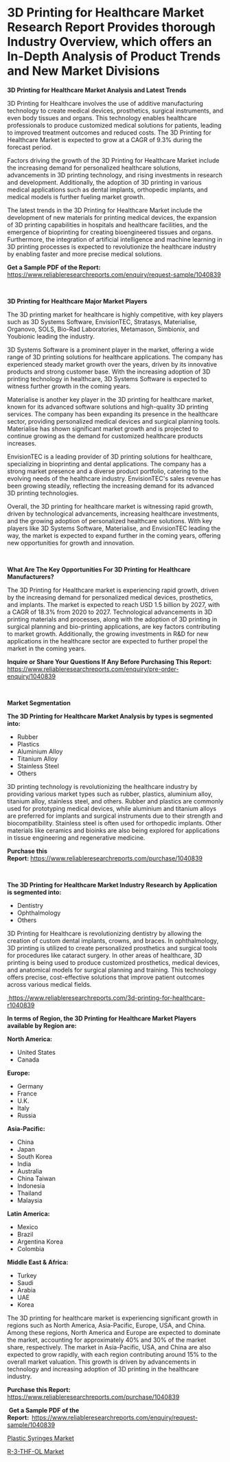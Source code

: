 <p><h1>3D Printing for Healthcare Market Research Report Provides thorough Industry Overview, which offers an In-Depth Analysis of Product Trends and New Market Divisions</h1></p><p><strong>3D Printing for Healthcare Market Analysis and Latest Trends</strong></p>
<p><p>3D Printing for Healthcare involves the use of additive manufacturing technology to create medical devices, prosthetics, surgical instruments, and even body tissues and organs. This technology enables healthcare professionals to produce customized medical solutions for patients, leading to improved treatment outcomes and reduced costs. The 3D Printing for Healthcare Market is expected to grow at a CAGR of 9.3% during the forecast period.</p><p>Factors driving the growth of the 3D Printing for Healthcare Market include the increasing demand for personalized healthcare solutions, advancements in 3D printing technology, and rising investments in research and development. Additionally, the adoption of 3D printing in various medical applications such as dental implants, orthopedic implants, and medical models is further fueling market growth.</p><p>The latest trends in the 3D Printing for Healthcare Market include the development of new materials for printing medical devices, the expansion of 3D printing capabilities in hospitals and healthcare facilities, and the emergence of bioprinting for creating bioengineered tissues and organs. Furthermore, the integration of artificial intelligence and machine learning in 3D printing processes is expected to revolutionize the healthcare industry by enabling faster and more precise medical solutions.</p></p>
<p><strong>Get a Sample PDF of the Report:&nbsp;</strong> <a href="https://www.reliableresearchreports.com/enquiry/request-sample/1040839">https://www.reliableresearchreports.com/enquiry/request-sample/1040839</a></p>
<p>&nbsp;</p>
<p><strong>3D Printing for Healthcare Major Market Players</strong></p>
<p><p>The 3D printing market for healthcare is highly competitive, with key players such as 3D Systems Software, EnvisionTEC, Stratasys, Materialise, Organovo, SOLS, Bio-Rad Laboratories, Metamason, Simbionix, and Youbionic leading the industry.</p><p>3D Systems Software is a prominent player in the market, offering a wide range of 3D printing solutions for healthcare applications. The company has experienced steady market growth over the years, driven by its innovative products and strong customer base. With the increasing adoption of 3D printing technology in healthcare, 3D Systems Software is expected to witness further growth in the coming years.</p><p>Materialise is another key player in the 3D printing for healthcare market, known for its advanced software solutions and high-quality 3D printing services. The company has been expanding its presence in the healthcare sector, providing personalized medical devices and surgical planning tools. Materialise has shown significant market growth and is projected to continue growing as the demand for customized healthcare products increases.</p><p>EnvisionTEC is a leading provider of 3D printing solutions for healthcare, specializing in bioprinting and dental applications. The company has a strong market presence and a diverse product portfolio, catering to the evolving needs of the healthcare industry. EnvisionTEC's sales revenue has been growing steadily, reflecting the increasing demand for its advanced 3D printing technologies.</p><p>Overall, the 3D printing for healthcare market is witnessing rapid growth, driven by technological advancements, increasing healthcare investments, and the growing adoption of personalized healthcare solutions. With key players like 3D Systems Software, Materialise, and EnvisionTEC leading the way, the market is expected to expand further in the coming years, offering new opportunities for growth and innovation.</p></p>
<p>&nbsp;</p>
<p><strong>What Are The Key Opportunities For 3D Printing for Healthcare Manufacturers?</strong></p>
<p><p>The 3D Printing for Healthcare market is experiencing rapid growth, driven by the increasing demand for personalized medical devices, prosthetics, and implants. The market is expected to reach USD 1.5 billion by 2027, with a CAGR of 18.3% from 2020 to 2027. Technological advancements in 3D printing materials and processes, along with the adoption of 3D printing in surgical planning and bio-printing applications, are key factors contributing to market growth. Additionally, the growing investments in R&D for new applications in the healthcare sector are expected to further propel the market in the coming years.</p></p>
<p><strong>Inquire or Share Your Questions If Any Before Purchasing This Report:</strong> <a href="https://www.reliableresearchreports.com/enquiry/pre-order-enquiry/1040839">https://www.reliableresearchreports.com/enquiry/pre-order-enquiry/1040839</a></p>
<p>&nbsp;</p>
<p><strong>Market Segmentation</strong></p>
<p><strong>The 3D Printing for Healthcare Market Analysis by types is segmented into:</strong></p>
<p><ul><li>Rubber</li><li>Plastics</li><li>Aluminium Alloy</li><li>Titanium Alloy</li><li>Stainless Steel</li><li>Others</li></ul></p>
<p><p>3D printing technology is revolutionizing the healthcare industry by providing various market types such as rubber, plastics, aluminium alloy, titanium alloy, stainless steel, and others. Rubber and plastics are commonly used for prototyping medical devices, while aluminium and titanium alloys are preferred for implants and surgical instruments due to their strength and biocompatibility. Stainless steel is often used for orthopedic implants. Other materials like ceramics and bioinks are also being explored for applications in tissue engineering and regenerative medicine.</p></p>
<p><strong>Purchase this Report:&nbsp;</strong><a href="https://www.reliableresearchreports.com/purchase/1040839">https://www.reliableresearchreports.com/purchase/1040839</a></p>
<p>&nbsp;</p>
<p><strong>The 3D Printing for Healthcare Market Industry Research by Application is segmented into:</strong></p>
<p><ul><li>Dentistry</li><li>Ophthalmology</li><li>Others</li></ul></p>
<p><p>3D Printing for Healthcare is revolutionizing dentistry by allowing the creation of custom dental implants, crowns, and braces. In ophthalmology, 3D printing is utilized to create personalized prosthetics and surgical tools for procedures like cataract surgery. In other areas of healthcare, 3D printing is being used to produce customized prosthetics, medical devices, and anatomical models for surgical planning and training. This technology offers precise, cost-effective solutions that improve patient outcomes across various medical fields.</p></p>
<p><a href="https://www.reliableresearchreports.com/3d-printing-for-healthcare-r1040839">&nbsp;https://www.reliableresearchreports.com/3d-printing-for-healthcare-r1040839</a></p>
<p><strong>In terms of Region, the 3D Printing for Healthcare Market Players available by Region are:</strong></p>
<p>
    <p> <strong> North America: </strong>
        <ul>
            <li>United States</li>
            <li>Canada</li>
        </ul>
        </p> 
    <p> <strong> Europe: </strong>
        <ul>
            <li>Germany</li>
            <li>France</li>
            <li>U.K.</li>
            <li>Italy</li>
            <li>Russia</li>
        </ul>
        </p> 
    <p> <strong> Asia-Pacific: </strong>
        <ul>
            <li>China</li>
            <li>Japan</li>
            <li>South Korea</li>
            <li>India</li>
            <li>Australia</li>
            <li>China Taiwan</li>
            <li>Indonesia</li>
            <li>Thailand</li>
            <li>Malaysia</li>
        </ul>
        </p> 
    <p> <strong> Latin America: </strong>
        <ul>
            <li>Mexico</li>
            <li>Brazil</li>
            <li>Argentina Korea</li>
            <li>Colombia</li>
        </ul>
        </p> 
    <p> <strong> Middle East & Africa: </strong>
        <ul>
            <li>Turkey</li>
            <li>Saudi</li>
            <li>Arabia</li>
            <li>UAE</li>
            <li>Korea</li>
        </ul>
    </p>
    </p>
<p><p>The 3D printing for healthcare market is experiencing significant growth in regions such as North America, Asia-Pacific, Europe, USA, and China. Among these regions, North America and Europe are expected to dominate the market, accounting for approximately 40% and 30% of the market share, respectively. The market in Asia-Pacific, USA, and China are also expected to grow rapidly, with each region contributing around 15% to the overall market valuation. This growth is driven by advancements in technology and increasing adoption of 3D printing in the healthcare industry.</p></p>
<p><strong>Purchase this Report: </strong><a href="https://www.reliableresearchreports.com/purchase/1040839">https://www.reliableresearchreports.com/purchase/1040839</a></p>
<p>&nbsp;<strong>Get a Sample PDF of the Report:&nbsp;&nbsp;</strong><a href="https://www.reliableresearchreports.com/enquiry/request-sample/1040839">https://www.reliableresearchreports.com/enquiry/request-sample/1040839</a></p>
<p><strong></strong></p>
<p><p><a href="https://github.com/CliffMedina6/Market-Research-Report-List-4/blob/main/plastic-syringes-market.md">Plastic Syringes Market</a></p><p><a href="https://issuu.com/reportprime-2/docs/r-3-thf-ol-market-size-2030.pptx">R-3-THF-OL Market</a></p></p>